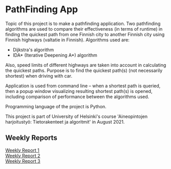 # PathFinding App

Topic of this project is to make a pathfinding application.
Two pathfinding algorithms are used to compare their effectiveness (in terms of runtime) in finding the quickest path from one Finnish city to another Finnish city using Finnish highways (valtatie in Finnish).
Algorithms used are:
- Dijkstra's algorithm
- IDA* (Iterative Deepening A*) algorithm
  
Also, speed limits of different highways are taken into account in calculating the quickest paths.
Purpose is to find the quickest path(s) (not necessarily shortest) when driving with car.
  
Application is used from command line – when a shortest path is queried, then a popup window visualizing resulting shortest path(s) is opened, including comparison of performance between the algorithms used.
  
Programming language of the project is Python.
  
This project is part of University of Helsinki's course 'Aineopintojen harjoitustyö: Tietorakenteet ja algoritmit' in August 2021.

## Weekly Reports
[Weekly Report 1](https://github.com/henkkah/pathfinding/blob/master/documentation/weekly_reports/weekly_report_1.md)  
[Weekly Report 2](https://github.com/henkkah/pathfinding/blob/master/documentation/weekly_reports/weekly_report_2.md)  
[Weekly Report 3](https://github.com/henkkah/pathfinding/blob/master/documentation/weekly_reports/weekly_report_3.md)  
